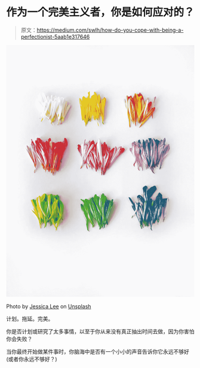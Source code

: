 # 作为一个完美主义者，你是如何应对的？

> 原文：<https://medium.com/swlh/how-do-you-cope-with-being-a-perfectionist-5aab1e317646>

![](img/488cda22db1aae03416ece424cae0d70.png)

Photo by [Jessica Lee](https://unsplash.com/@jaely368?utm_source=unsplash&utm_medium=referral&utm_content=creditCopyText) on [Unsplash](https://unsplash.com/search/photos/organised?utm_source=unsplash&utm_medium=referral&utm_content=creditCopyText)

计划。拖延。完美。

你是否计划或研究了太多事情，以至于你从来没有真正抽出时间去做，因为你害怕你会失败？

当你最终开始做某件事时，你脑海中是否有一个小小的声音告诉你它永远不够好(或者你永远不够好？)